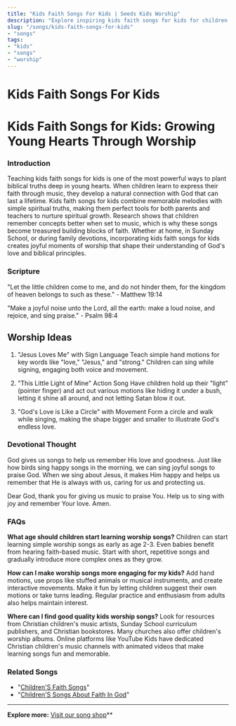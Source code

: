 ```yaml
---
title: "Kids Faith Songs For Kids | Seeds Kids Worship"
description: "Explore inspiring kids faith songs for kids for children's worship and faith development. Biblical music resources for families and ministry."
slug: "/songs/kids-faith-songs-for-kids"
- "songs"
tags:
- "kids"
- "songs"
- "worship"
---
```


# Kids Faith Songs For Kids

# Kids Faith Songs for Kids: Growing Young Hearts Through Worship

### Introduction
Teaching kids faith songs for kids is one of the most powerful ways to plant biblical truths deep in young hearts. When children learn to express their faith through music, they develop a natural connection with God that can last a lifetime. Kids faith songs for kids combine memorable melodies with simple spiritual truths, making them perfect tools for both parents and teachers to nurture spiritual growth. Research shows that children remember concepts better when set to music, which is why these songs become treasured building blocks of faith. Whether at home, in Sunday School, or during family devotions, incorporating kids faith songs for kids creates joyful moments of worship that shape their understanding of God's love and biblical principles.

### Scripture
"Let the little children come to me, and do not hinder them, for the kingdom of heaven belongs to such as these." - Matthew 19:14

"Make a joyful noise unto the Lord, all the earth: make a loud noise, and rejoice, and sing praise." - Psalm 98:4

## Worship Ideas
1. "Jesus Loves Me" with Sign Language
Teach simple hand motions for key words like "love," "Jesus," and "strong." Children can sing while signing, engaging both voice and movement.

2. "This Little Light of Mine" Action Song
Have children hold up their "light" (pointer finger) and act out various motions like hiding it under a bush, letting it shine all around, and not letting Satan blow it out.

3. "God's Love is Like a Circle" with Movement
Form a circle and walk while singing, making the shape bigger and smaller to illustrate God's endless love.

### Devotional Thought
God gives us songs to help us remember His love and goodness. Just like how birds sing happy songs in the morning, we can sing joyful songs to praise God. When we sing about Jesus, it makes Him happy and helps us remember that He is always with us, caring for us and protecting us.

Dear God, thank you for giving us music to praise You. Help us to sing with joy and remember Your love. Amen.

### FAQs
**What age should children start learning worship songs?**
Children can start learning simple worship songs as early as age 2-3. Even babies benefit from hearing faith-based music. Start with short, repetitive songs and gradually introduce more complex ones as they grow.

**How can I make worship songs more engaging for my kids?**
Add hand motions, use props like stuffed animals or musical instruments, and create interactive movements. Make it fun by letting children suggest their own motions or take turns leading. Regular practice and enthusiasm from adults also helps maintain interest.

**Where can I find good quality kids worship songs?**
Look for resources from Christian children's music artists, Sunday School curriculum publishers, and Christian bookstores. Many churches also offer children's worship albums. Online platforms like YouTube Kids have dedicated Christian children's music channels with animated videos that make learning songs fun and memorable.

### Related Songs

- "[Children'S Faith Songs](/songs/children-s-faith-songs/)"
- "[Children'S Songs About Faith In God](/songs/children-s-songs-about-faith-in-god/)"

---

**Explore more:** [Visit our song shop](https://seedskidsworship.com/shop)**

<!-- Schema Markup -->
<script type="application/ld+json">
{
  "@context": "https://schema.org",
  "@type": "MusicRecording",
  "name": "Kids Faith Songs For Kids",
  "byArtist": {
    "@type": "MusicGroup",
    "name": "Seeds Kids Worship"
  },
  "isFamilyFriendly": true,
  "url": "https://seedskidsworship.com/songs/kids-faith-songs-for-kids/"
}
</script>